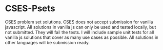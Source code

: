 # CSES-Psets
CSES problem set solutions. 
CSES does not accept submission for vanilla javascript.
All solutions in vanilla js can only be used and tested locally, but not submitted. They will fail the tests.
I will include sample unit tests for all vanilla js solutions that cover as many use cases as possible.
All solutions in other languages will be submission ready.
